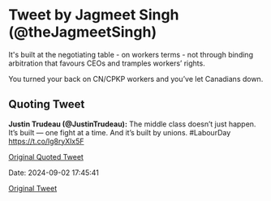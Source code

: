 # Tweet by Jagmeet Singh (@theJagmeetSingh)

It's built at the negotiating table - on workers terms - not through binding arbitration that favours CEOs and tramples workers’ rights.

You turned your back on CN/CPKP workers and you’ve let Canadians down.

## Quoting Tweet

**Justin Trudeau (@JustinTrudeau):** The middle class doesn’t just happen. It’s built — one fight at a time. And it’s built by unions. #LabourDay https://t.co/lg8ryXlx5F

[Original Quoted Tweet](https://x.com/JustinTrudeau/status/1830625088162423224)

Date: 2024-09-02 17:45:41

[Original Tweet](https://x.com/theJagmeetSingh/status/1830663401812697341)
